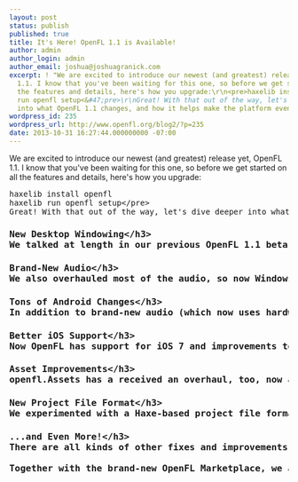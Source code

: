 ```yaml
---
layout: post
status: publish
published: true
title: It's Here! OpenFL 1.1 is Available!
author: admin
author_login: admin
author_email: joshua@joshuagranick.com
excerpt: ! "We are excited to introduce our newest (and greatest) release yet, OpenFL
  1.1. I know that you've been waiting for this one, so before we get started on all
  the features and details, here's how you upgrade:\r\n<pre>haxelib install openfl\r\nhaxelib
  run openfl setup<&#47;pre>\r\nGreat! With that out of the way, let's dive deeper
  into what OpenFL 1.1 changes, and how it helps make the platform even stronger."
wordpress_id: 235
wordpress_url: http://www.openfl.org/blog2/?p=235
date: 2013-10-31 16:27:44.000000000 -07:00
---
```

We are excited to introduce our newest (and greatest) release yet, OpenFL 1.1. I know that you've been waiting for this one, so before we get started on all the features and details, here's how you upgrade:
<pre>haxelib install openfl
haxelib run openfl setup<&#47;pre>
Great! With that out of the way, let's dive deeper into what OpenFL 1.1 changes, and how it helps make the platform even stronger.<a id="more"></a><a id="more-235"></a>
<h3>New Desktop Windowing<&#47;h3>
We talked at length in our previous OpenFL 1.1 beta post, but the gist is that we have completely overhauled and replaced our windowing for all the desktop platforms -- Windows, Mac and Linux. This ensures a better experience, so your application can be a first-class citizen on each platform, and helps bring new fixes to you, faster, by being on a modern library that's being updated daily, we can make sure that we support each new change the platforms throw at us.
<h3>Brand-New Audio<&#47;h3>
We also overhauled most of the audio, so now Windows, Mac, Linux, iOS and Android all share common sound code for solid, stable, reliable sound, so that sound on OpenFL can become as great as the rendering has been. This new audio backend supports WAV and OGG for now, but we're open to hear if there are other cross-platform audio standards you want us to support. We know a lot of people rely on MP3, but there are good reasons why we decided not to include it.
<h3>Tons of Android Changes<&#47;h3>
In addition to brand-new audio (which now uses hardware accelerated APIs on Android) we have made a bunch of improvements to the Android target. We have made changes to improve our support for Jelly Bean, joystick support is enabled out-of-the-box (when available on the device), we've made loads of changes and improvements for performance, stability when suspending and resuming, virtual keyboard support and most of all, we have a new architecture for handling Android extensions, using Android library projects to merge AndroidManifests, resources, activities and reference the new Java-based Android extension API.
<h3>Better iOS Support<&#47;h3>
Now OpenFL has support for iOS 7 and improvements to better support Xcode 5. Retina resolutions are enabled by default, and now you can control the signing identity when doing command-line builds. We are continuing to make improvements for extensions and to continue to support the platform.
<h3>Asset Improvements<&#47;h3>
openfl.Assets has a received an overhaul, too, now allowing you to access assets that are immediately accessed (synchronous) as well as assets which may take some time to be available (asynchronous). There's a new "AssetLibrary" system as well, so you can load your asset data into openfl.Assets, to simplify accessing local or remote assets. You can also control how the files are accessed, which is how our new SWF library seamlessly provides access to Bitmap and MovieClip assets out of your SWF files.
<h3>New Project File Format<&#47;h3>
We experimented with a Haxe-based project file format in the past, but we have refined it for this release. Instead of creating XML-based project files, you can create a new Haxe-based project file, using the "hxp" file extension. A "project.hxp" file can do all the things an ordinary XML project can do, but even more because you can handle complex switching logic, execute your own processes during the build, or even iterate through all your assets before OpenFL gets to see them. HXP files are handled seamlessly in the command-line tools, for all existing commands.
<h3>...and Even More!<&#47;h3>
There are all kinds of other fixes and improvements, including a hosted a local web server when testing HTML5 content, easier switching of the HTML5 backend, "AbstractFont" for custom Haxe-based fonts for native platforms, improvements for OS X Mavericks and much faster build time when managing a lot of assets.

Together with the brand-new OpenFL Marketplace, we are excited to share OpenFL 1.1 with you, to make the best cross-platform framework even better!
